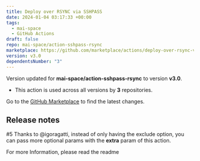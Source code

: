 ```yaml
---
title: Deploy over RSYNC via SSHPASS
date: 2024-01-04 03:17:33 +00:00
tags:
  - mai-space
  - GitHub Actions
draft: false
repo: mai-space/action-sshpass-rsync
marketplace: https://github.com/marketplace/actions/deploy-over-rsync-via-sshpass
version: v3.0
dependentsNumber: "3"
---
```



Version updated for **mai-space/action-sshpass-rsync** to version **v3.0**.
- This action is used across all versions by **3** repositories.

Go to the [GitHub Marketplace](https://github.com/marketplace/actions/deploy-over-rsync-via-sshpass) to find the latest changes.

## Release notes

#5 Thanks to @igoragatti, instead of only having the exclude option, you can pass more optional params with the **extra** param of this action.

For more Information, please read the readme
